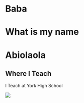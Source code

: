 # Baba
<h1> What is my name</h1>
<h1>Abiolaola</h1>
<h2>Where I Teach </h2>
<p>I Teach at York High School</p>
<img src = "https://i.postimg.cc/k4HWZj6F/IMG-3295.jpg" />
